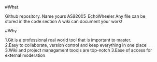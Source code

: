#What

Github repository.  Name yours AS92005_EchoWheeler
Any file can be stored in the code section
A wiki can document your work!

#Why

1.Git is a professional real world tool that is important to master.  
2.Easy to collaborate, version control and keep everything in one place
3.Wiki and project managament toools are top-notch
3.Ease of access for external moderation



